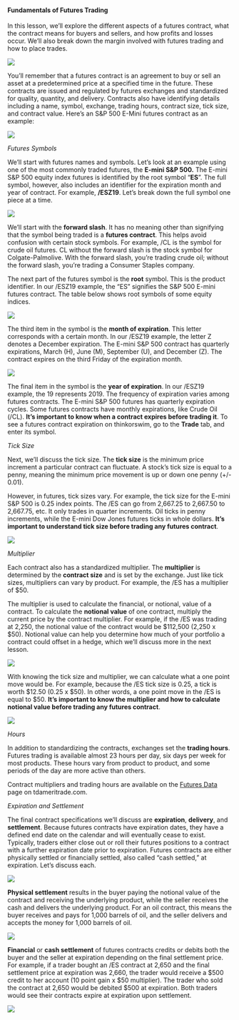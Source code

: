 #### Fundamentals of Futures Trading

In this lesson, we’ll explore the different aspects of a futures contract, what the contract means for buyers and sellers, and how profits and losses occur. We’ll also break down the margin involved with futures trading and how to place trades.

![](https://education.ameritrade.com/content/cms/images/FT_Lesson2_10.1%20.jpg)

You’ll remember that a futures contract is an agreement to buy or sell an asset at a predetermined price at a specified time in the future. These contracts are issued and regulated by futures exchanges and standardized for quality, quantity, and delivery. Contracts also have identifying details including a name, symbol, exchange, trading hours, contract size, tick size, and contract value. Here’s an S&P 500 E-Mini futures contract as an example:

![](https://education.ameritrade.com/content/cms/images/FT_Lesson2_10.2.jpg)

*Futures Symbols*

We’ll start with futures names and symbols. Let’s look at an example using one of the most commonly traded futures, the **E-mini S&P 500.** The E-mini S&P 500 equity index futures is identified by the root symbol “**ES**”. The full symbol, however, also includes an identifier for the expiration month and year of contract. For example, **/ESZ19**. Let’s break down the full symbol one piece at a time.

![](https://education.ameritrade.com/content/cms/images/FT_Lesson2_10.3.jpg)

We’ll start with the  **forward slash**. It has no meaning other than signifying that the symbol being traded is a **futures contract**. This helps avoid confusion with certain stock symbols. For example, /CL is the symbol for crude oil futures. CL without the forward slash is the stock symbol for Colgate-Palmolive. With the forward slash, you’re trading crude oil; without the forward slash, you’re trading a Consumer Staples company.

The next part of the futures symbol is the  **root** symbol. This is the product identifier. In our /ESZ19 example, the “ES” signifies the S&P 500 E-mini futures contract. The table below shows root symbols of some equity indices.

![](https://education.ameritrade.com/content/cms/images/FT_Lesson2_10.4.jpg)

The third item in the symbol is the  **month of expiration**. This letter corresponds with a certain month. In our /ESZ19 example, the letter Z denotes a December expiration. The E-mini S&P 500 contract has quarterly expirations, March (H), June (M), September (U), and December (Z). The contract expires on the third Friday of the expiration month.

![](https://education.ameritrade.com/content/cms/images/FT_Lesson2_10.5.jpg)

The final item in the symbol is the  **year of expiration**. In our /ESZ19 example, the 19 represents 2019. The frequency of expiration varies among futures contracts. The E-mini S&P 500 futures has quarterly expiration cycles. Some futures contracts have monthly expirations, like Crude Oil (/CL).  **It’s important to know when a contract expires before trading it**. To see a futures contract expiration on thinkorswim, go to the  **Trade** tab, and enter its symbol.

*Tick Size*

Next, we’ll discuss the tick size. The  **tick size**  is the minimum price increment a particular contract can fluctuate. A stock’s tick size is equal to a penny, meaning the minimum price movement is up or down one penny (+/- 0.01).

However, in futures, tick sizes vary. For example, the tick size for the E-mini S&P 500 is 0.25 index points. The /ES can go from 2,667.25 to 2,667.50 to 2,667.75, etc. It only trades in quarter increments. Oil ticks in penny increments, while the E-mini Dow Jones futures ticks in whole dollars.  **It’s important to understand tick size before trading any futures contract**.

![](https://education.ameritrade.com/content/cms/images/FT_Lesson2_10.7.jpg)

*Multiplier*

Each contract also has a standardized multiplier. The  **multiplier**  is determined by the  **contract size**  and is set by the exchange. Just like tick sizes, multipliers can vary by product. For example, the /ES has a multiplier of $50.

The multiplier is used to calculate the financial, or notional, value of a contract. To calculate the  **notional value**  of one contract, multiply the current price by the contract multiplier. For example, if the /ES was trading at 2,250, the notional value of the contract would be $112,500 (2,250 x $50). Notional value can help you determine how much of your portfolio a contract could offset in a hedge, which we’ll discuss more in the next lesson.

![](https://education.ameritrade.com/content/cms/images/FT_Lesson2_10.8.jpg)

With knowing the tick size and multiplier, we can calculate what a one point move would be. For example, because the /ES tick size is 0.25, a tick is worth $12.50 (0.25 x $50). In other words, a one point move in the /ES is equal to $50.  **It’s important to know the multiplier and how to calculate notional value before trading any futures contract**.

![](https://education.ameritrade.com/content/cms/images/FT_Lesson2_10.9.jpg)

*Hours*

In addition to standardizing the contracts, exchanges set the  **trading hours**. Futures trading is available almost 23 hours per day, six days per week for most products. These hours vary from product to product, and some periods of the day are more active than others.

Contract multipliers and trading hours are available on the [Futures Data](https://www.tdameritrade.com/client/futures/futures_data.html) page on tdameritrade.com.

*Expiration and Settlement*

The final contract specifications we’ll discuss are  **expiration**,  **delivery**, and  **settlement**. Because futures contracts have expiration dates, they have a defined end date on the calendar and will eventually cease to exist. Typically, traders either close out or roll their futures positions to a contract with a further expiration date prior to expiration. Futures contracts are either physically settled or financially settled, also called “cash settled,” at expiration. Let’s discuss each.

![](https://education.ameritrade.com/content/cms/images/FT_Lesson2_10.10.jpg)

**Physical settlement**  results in the buyer paying the notional value of the contract and receiving the underlying product, while the seller receives the cash and delivers the underlying product. For an oil contract, this means the buyer receives and pays for 1,000 barrels of oil, and the seller delivers and accepts the money for 1,000 barrels of oil.

![](https://education.ameritrade.com/content/cms/images/FT_Lesson2_10.12.jpg)

**Financial**  or  **cash settlement**  of futures contracts credits or debits both the buyer and the seller at expiration depending on the final settlement price. For example, if a trader bought an /ES contract at 2,650 and the final settlement price at expiration was 2,660, the trader would receive a $500 credit to her account (10 point gain x $50 multiplier). The trader who sold the contract at 2,650 would be debited $500 at expiration. Both traders would see their contracts expire at expiration upon settlement.

![](https://education.ameritrade.com/content/cms/images/FT_Lesson2_10.13.jpg)
<!--stackedit_data:
eyJoaXN0b3J5IjpbLTE3NTMyNjIzMzEsOTYwNDc2NDY2XX0=
-->